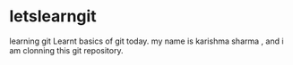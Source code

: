 # letslearngit
learning git
Learnt basics of git today.
my name is karishma sharma , and i am clonning this git repository.